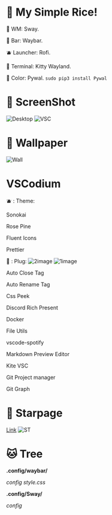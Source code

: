 # 🍚 My Simple Rice!
🍱 WM: Sway.

🍙 Bar: Waybar.

🫐 Launcher: Rofi.

🍣 Terminal: Kitty Wayland.

🍘 Color: Pywal. `sudo pip3 install Pywal`
# 🍑 ScreenShot
![Desktop](https://media.discordapp.net/attachments/993183466231435364/1075501594650611712/IMG_20230215_185422_769.jpg)
![VSC](https://media.discordapp.net/attachments/993183466231435364/1075501593966940360/IMG_20230215_185423_086.jpg)
# 🧇 Wallpaper
![Wall](https://media.discordapp.net/attachments/993183466231435364/1075501594319273984/IMG_20230215_185554_667.jpg)
# VSCodium
🫐 : Theme:

Sonokai

Rose Pine

Fluent Icons

Prettier

🍣 : Plug:
![2image](https://user-images.githubusercontent.com/78899891/221252757-9eadf2f9-ae65-4bfb-bcdd-7e33c132d1e6.png)
![1image](https://user-images.githubusercontent.com/78899891/221252429-53f18cd3-4e59-4b66-82a2-c09fcbfecc9f.png)

Auto Close Tag

Auto Rename Tag

Css Peek

Discord Rich Present

Docker

File Utils

vscode-spotify

Markdown Preview Editor

Kite VSC

Git Project manager

Git Graph
# 🍱 Starpage
[Link](https://iwnuplynottyan.github.io/dots/)
![ST](https://cdn.discordapp.com/attachments/993183466231435364/1075836664737447946/image.png)
# 🐱 Tree
**.config/waybar/**

*config style.css*

**.config/Sway/**

*config*
